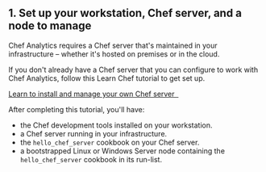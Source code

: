 ## 1. Set up your workstation, Chef server, and a node to manage

Chef Analytics requires a Chef server that's maintained in your infrastructure &ndash; whether it's hosted on premises or in the cloud.

If you don't already have a Chef server that you can configure to work with Chef Analytics, follow this Learn Chef tutorial to get set up.

<a class='accent-button radius' href='/install-and-manage-your-own-chef-server/linux/' target='_blank'>Learn to install and manage your own Chef server&nbsp;&nbsp;<i class='fa fa-external-link'></i></a>

After completing this tutorial, you'll have:

* the Chef development tools installed on your workstation.
* a Chef server running in your infrastructure.
* the `hello_chef_server` cookbook on your Chef server.
* a bootstrapped Linux or Windows Server node containing the `hello_chef_server` cookbook in its run-list.
